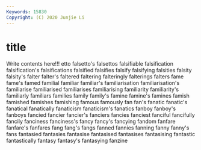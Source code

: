 ```yaml
---
Keywords: 15830
Copyright: (C) 2020 Junjie Li
---
```


# title

Write contents here!!!
etto 
falsetto's 
falsettos 
falsifiable 
falsification 
falsification's
falsifications 
falsified 
falsifies 
falsify 
falsifying 
falsities 
falsity 
falsity's 
falter 
falter's
faltered 
faltering 
falteringly 
falterings 
falters 
fame 
fame's 
famed 
familial 
familiar
familiar's 
familiarisation 
familiarisation's 
familiarise 
familiarised 
familiarises 
familiarising 
familiarity 
familiarity's 
familiarly
familiars 
families 
family 
family's 
famine 
famine's 
famines 
famish 
famished 
famishes
famishing 
famous 
famously 
fan 
fan's 
fanatic 
fanatic's 
fanatical 
fanatically 
fanaticism
fanaticism's 
fanatics 
fanboy 
fanboy's 
fanboys 
fancied 
fancier 
fancier's 
fanciers 
fancies
fanciest 
fanciful 
fancifully 
fancily 
fanciness 
fanciness's 
fancy 
fancy's 
fancying 
fandom
fanfare 
fanfare's 
fanfares 
fang 
fang's 
fangs 
fanned 
fannies 
fanning 
fanny
fanny's 
fans 
fantasied 
fantasies 
fantasise 
fantasised 
fantasises 
fantasising 
fantastic 
fantastically
fantasy 
fantasy's 
fantasying 
fanzine 

